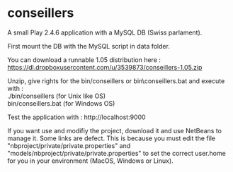 # conseillers
A small Play 2.4.6 application with a MySQL DB (Swiss parlament). 

First mount the DB with the MySQL script in data folder.

You can download a runnable 1.05 distribution here :
    https://dl.dropboxusercontent.com/u/3539873/conseillers-1.05.zip

Unzip, give rights for the bin/conseillers or bin\conseillers.bat and execute with :<br>
    ./bin/conseillers (for Unix like OS)<br>
    bin/conseillers.bat (for Windows OS)<br>

Test the application with :
    http://localhost:9000

If you want use and modifiy the project, download it and use NetBeans to manage it. Some links are defect. This is because you must edit the file "nbproject/private/private.properties" and "models/nbproject/private/private.properties" to set the correct user.home for you in your environment (MacOS, Windows or Linux). 
